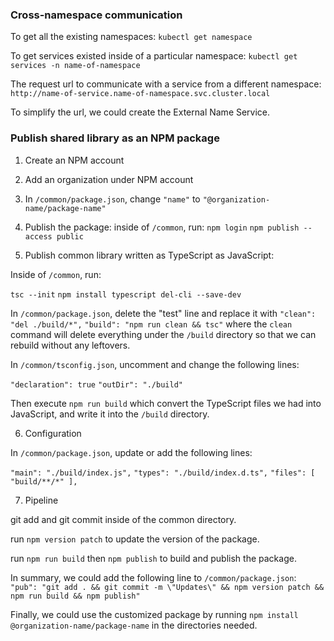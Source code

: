 ### Cross-namespace communication

To get all the existing namespaces:
`kubectl get namespace`

To get services existed inside of a particular namespace:
`kubectl get services -n name-of-namespace`

The request url to communicate with a service from a different namespace:
`http://name-of-service.name-of-namespace.svc.cluster.local`

To simplify the url, we could create the External Name Service.

### Publish shared library as an NPM package

1. Create an NPM account

2. Add an organization under NPM account

3. In `/common/package.json`, change `"name"` to `"@organization-name/package-name"`

4. Publish the package: inside of `/common`, run:
   `npm login`
   `npm publish --access public`

5. Publish common library written as TypeScript as JavaScript:

Inside of `/common`, run:

`tsc --init`
`npm install typescript del-cli --save-dev`

In `/common/package.json`, delete the "test" line and replace it with
`"clean": "del ./build/*",`
`"build": "npm run clean && tsc"`
where the `clean` command will delete everything under the `/build` directory so that we can rebuild without any leftovers.

In `/common/tsconfig.json`, uncomment and change the following lines:

`"declaration": true`
`"outDir": "./build"`

Then execute
`npm run build`
which convert the TypeScript files we had into JavaScript, and write it into the `/build` directory.

6. Configuration

In `/common/package.json`, update or add the following lines:

`"main": "./build/index.js",`
`"types": "./build/index.d.ts",`
`"files": [ "build/**/*" ],`

7. Pipeline

git add and git commit inside of the common directory.

run `npm version patch` to update the version of the package.

run `npm run build` then `npm publish` to build and publish the package.

In summary, we could add the following line to `/common/package.json`:
`"pub": "git add . && git commit -m \"Updates\" && npm version patch && npm run build && npm publish"`

Finally, we could use the customized package by running
`npm install @organization-name/package-name`
in the directories needed.
